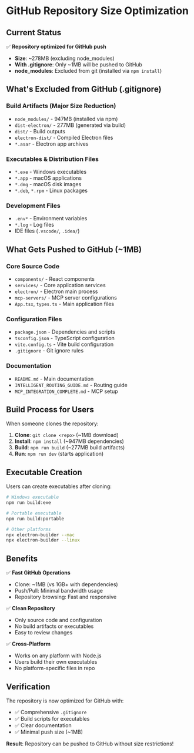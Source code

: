 # GitHub Repository Size Optimization

## Current Status

✅ **Repository optimized for GitHub push**
- **Size**: ~278MB (excluding node_modules)
- **With .gitignore**: Only ~1MB will be pushed to GitHub
- **node_modules**: Excluded from git (installed via `npm install`)

## What's Excluded from GitHub (.gitignore)

### Build Artifacts (Major Size Reduction)
- `node_modules/` - 947MB (installed via npm)
- `dist-electron/` - 277MB (generated via build)
- `dist/` - Build outputs
- `electron-dist/` - Compiled Electron files
- `*.asar` - Electron app archives

### Executables & Distribution Files
- `*.exe` - Windows executables
- `*.app` - macOS applications  
- `*.dmg` - macOS disk images
- `*.deb`, `*.rpm` - Linux packages

### Development Files
- `.env*` - Environment variables
- `*.log` - Log files
- IDE files (`.vscode/`, `.idea/`)

## What Gets Pushed to GitHub (~1MB)

### Core Source Code
- `components/` - React components
- `services/` - Core application services
- `electron/` - Electron main process
- `mcp-servers/` - MCP server configurations
- `App.tsx`, `types.ts` - Main application files

### Configuration Files
- `package.json` - Dependencies and scripts
- `tsconfig.json` - TypeScript configuration
- `vite.config.ts` - Vite build configuration
- `.gitignore` - Git ignore rules

### Documentation
- `README.md` - Main documentation
- `INTELLIGENT_ROUTING_GUIDE.md` - Routing guide
- `MCP_INTEGRATION_COMPLETE.md` - MCP setup

## Build Process for Users

When someone clones the repository:

1. **Clone**: `git clone <repo>` (~1MB download)
2. **Install**: `npm install` (~947MB dependencies)
3. **Build**: `npm run build` (~277MB build artifacts)
4. **Run**: `npm run dev` (starts application)

## Executable Creation

Users can create executables after cloning:

```bash
# Windows executable
npm run build:exe

# Portable executable  
npm run build:portable

# Other platforms
npx electron-builder --mac
npx electron-builder --linux
```

## Benefits

✅ **Fast GitHub Operations**
- Clone: ~1MB (vs 1GB+ with dependencies)
- Push/Pull: Minimal bandwidth usage
- Repository browsing: Fast and responsive

✅ **Clean Repository**
- Only source code and configuration
- No build artifacts or executables
- Easy to review changes

✅ **Cross-Platform**
- Works on any platform with Node.js
- Users build their own executables
- No platform-specific files in repo

## Verification

The repository is now optimized for GitHub with:
- ✅ Comprehensive `.gitignore`
- ✅ Build scripts for executables
- ✅ Clear documentation
- ✅ Minimal push size (~1MB)

**Result**: Repository can be pushed to GitHub without size restrictions!

